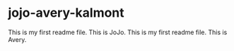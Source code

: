 # jojo-avery-kalmont

This is my first readme file. This is JoJo.
This is my first readme file. This is Avery.